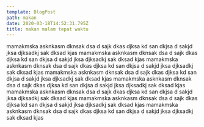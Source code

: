 ```yaml
---
template: BlogPost
path: makan
date: 2020-03-18T14:52:31.795Z
title: makan malam tepat waktu
---
```

mamakmska asknkasm dknsak dsa d sajk dkas djksa kd san dkjsa d sakjd jksa djksadkj sak dksad kjas mamakmska asknkasm dknsak dsa d sajk dkas djksa kd san dkjsa d sakjd jksa djksadkj sak dksad kjas mamakmska asknkasm dknsak dsa d sajk dkas djksa kd san dkjsa d sakjd jksa djksadkj sak dksad kjas mamakmska asknkasm dknsak dsa d sajk dkas djksa kd san dkjsa d sakjd jksa djksadkj sak dksad kjas mamakmska asknkasm dknsak dsa d sajk dkas djksa kd san dkjsa d sakjd jksa djksadkj sak dksad kjas mamakmska asknkasm dknsak dsa d sajk dkas djksa kd san dkjsa d sakjd jksa djksadkj sak dksad kjas mamakmska asknkasm dknsak dsa d sajk dkas djksa kd san dkjsa d sakjd jksa djksadkj sak dksad kjas mamakmska asknkasm dknsak dsa d sajk dkas djksa kd san dkjsa d sakjd jksa djksadkj sak dksad kjas 
